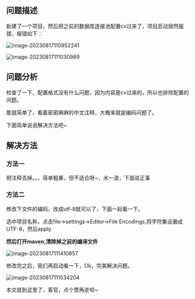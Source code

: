 ## 问题描述

新建了一个项目，然后把之前的数据库连接池配置cv过来了，项目启动居然报错，报错如下：

![image-20230817110952241](https://image.xiaoxiaofeng.site/blog/2023/08/17/xxf-20230817110952.png?xxfjava)

![image-20230817111030989](https://image.xiaoxiaofeng.site/blog/2023/08/17/xxf-20230817111031.png?xxfjava)

## 问题分析

检查了一下，配置格式没有什么问题，因为内容是cv过来的，所以也排除配置的问题。

那就简单了，看着密密麻麻的中文注释，大概率就是编码问题了。

下面简单说说解决方法吧~

## 解决方法

### 方法一

把注释去掉。。。简单粗暴，但不适合呀~，水一波，下面说正事

### 方法二

修改下文件的编码，改成utf-8就可以了，下面一起看一下。

选中项目名称，点击file->settings->Editor->File Encodings,将字符集设置成 UTF-8，然后apply

**然后打开maven,清除掉之前的编译文件**

![image-20230817111410857](https://image.xiaoxiaofeng.site/blog/2023/08/17/xxf-20230817111410.png?xxfjava)

修改完之后，我们再启动看一下，Ok，完美解决问题。

![image-20230817111534204](https://image.xiaoxiaofeng.site/blog/2023/08/17/xxf-20230817111534.png?xxfjava)

本文就到这里了，客官，点个赞再走呗~